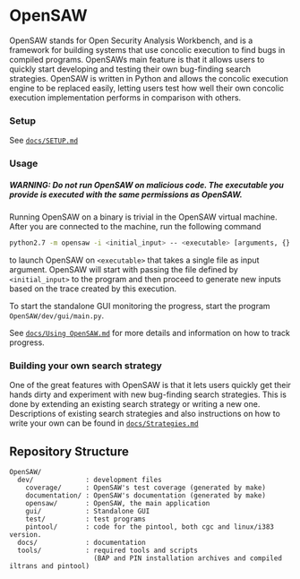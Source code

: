 <!---
    Open Security Analysis Workbench (OpenSAW) - A concolic security test tool
    Copyright (C) 2016 Ericsson AB

    This program is free software; you can redistribute it and/or modify
    it under the terms of the GNU General Public License as published by
    the Free Software Foundation; version 2 of the License.

    This program is distributed in the hope that it will be useful,
    but WITHOUT ANY WARRANTY; without even the implied warranty of
    MERCHANTABILITY or FITNESS FOR A PARTICULAR PURPOSE.  See the
    GNU General Public License for more details.

    You should have received a copy of the GNU General Public License along
    with this program; if not, write to the Free Software Foundation, Inc.,
    51 Franklin Street, Fifth Floor, Boston, MA 02110-1301 USA.
--->
OpenSAW
=====
OpenSAW stands for Open Security Analysis Workbench, and is a framework for building systems that use
concolic execution to find bugs in compiled programs.
 OpenSAWs main feature is that it allows users to quickly start developing and testing their own bug-finding search strategies. 
 OpenSAW is written in Python and allows the concolic execution engine to be replaced easily, letting users
 test how well their own concolic execution implementation performs in comparison with others.
### Setup
See [```docs/SETUP.md```](docs/SETUP.md)

### Usage
##### WARNING: Do not run OpenSAW on malicious code. The executable you provide is executed with the same permissions as OpenSAW.
Running OpenSAW on a binary is trivial in the OpenSAW virtual machine.   
After you are connected to the machine, run the following command
```sh
python2.7 -m opensaw -i <initial_input> -- <executable> [arguments, {} is replaced by input filename]
```
to launch OpenSAW on ```<executable>``` that takes a single file as input argument.
OpenSAW will start with passing the file defined by ```<initial_input>``` to the program
and then proceed to generate new inputs based on the trace created by this execution.

To start the standalone GUI monitoring the progress, start the program ```OpenSAW/dev/gui/main.py```.

See [```docs/Using OpenSAW.md```](docs/Using%20OpenSAW.md) for more details and information on how to track progress.

### Building your own search strategy
One of the great features with OpenSAW is that it lets users quickly get their hands dirty and experiment with new 
bug-finding search strategies. 
This is done by extending an existing search strategy or writing a new one.
Descriptions of existing search strategies and also instructions on how to write your own
can be found in  [```docs/Strategies.md```](docs/Strategies.md)

Repository Structure
--------------------
```
OpenSAW/
  dev/             : development files
    coverage/      : OpenSAW's test coverage (generated by make)
    documentation/ : OpenSAW's documentation (generated by make)
    opensaw/       : OpenSAW, the main application
    gui/           : Standalone GUI
    test/          : test programs
    pintool/       : code for the pintool, both cgc and linux/i383 version.
  docs/            : documentation
  tools/           : required tools and scripts
                     (BAP and PIN installation archives and compiled iltrans and pintool)
```
